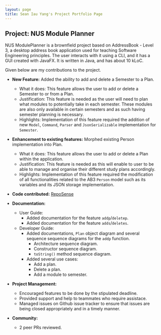 ```yaml
---
layout: page
title: Sean Iau Yang's Project Portfolio Page
---
```


## Project: NUS Module Planner

NUS ModulePlanner is a brownfield project based on AddressBook - Level 3, a desktop address book application used for teaching Software Engineering principles. The user interacts with it using a CLI, and it has a GUI created with JavaFX. It is written in Java, and has about 10 kLoC.

Given below are my contributions to the project.

- **New Feature:** Added the ability to add and delete a Semester to a Plan.
    - What it does: This feature allows the user to add or delete a Semester to or from a Plan.
    - Justification: This feature is needed as the user will need to plan what modules to potentially take in each semester. These modules are also only available in certain semesters and as such having semester planning is necessary.
    - Highlights: Implementation of this feature required the addition of new `Model`, `Command`, `Parser` and `JsonSerializable` implementation for `Semester`.
    
- **Enhancement to existing features:** Morphed existing Person implementation into Plan.
  - What it does: This feature allows the user to add or delete a Plan within the application.
  - Justification: This feature is needed as this will enable to user to be able to manage and organise their different study plans accordingly.
  - Highlights: Implementation of this feature required the modification of all functionalities related to the AB3 `Person` model such as its variables and its JSON storage implementation.
    
- **Code contributed:** [RepoSense](https://nus-cs2103-ay2021s2.github.io/tp-dashboard/?search=&sort=groupTitle&sortWithin=title&timeframe=commit&mergegroup=&groupSelect=groupByRepos&breakdown=true&checkedFileTypes=docs~functional-code~test-code~other&since=&tabOpen=true&tabType=authorship&tabAuthor=seaniy&tabRepo=AY2021S2-CS2103-W17-1%2Ftp%5Bmaster%5D&authorshipIsMergeGroup=false&authorshipFileTypes=docs~functional-code~test-code~other&authorshipIsBinaryFileTypeChecked=false)

- **Documentation:**
  - User Guide:
    - Added documentation for the feature `addp`/`deletep`.
    - Added documentation for the feature `adds`/`deletes`.
  - Developer Guide:
    - Added documentations, `Plan` object diagram and several sequence sequence diagrams for the `addp` function.
      - Architecture sequence diagram.
      - Constructor sequence diagram.
      - `toString()` method sequence diagram.
    - Added several use cases:
      - Add a plan.
      - Delete a plan.
      - Add a module to semester.

- **Project Management:**
  - Encouraged features to be done by the stipulated deadline.
  - Provided support and help to teammates who require assistace.
  - Managed issues on Github issue tracker to ensure that issues are being closed appropriately and in a timely manner.
    
- **Community:**
  - 2 peer PRs reviewed.
    